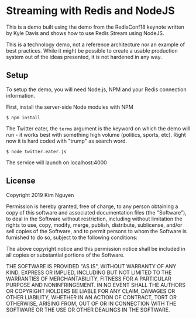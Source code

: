 # Streaming with Redis and NodeJS

This is a demo built using the demo from the RedisConf18 keynote written by Kyle Davis and shows how to use Redis Stream using NodeJS.

This is a technology demo, not a reference architecture nor an example of best practices. While it might be possible to create a usable production system out of the ideas presented, it is not hardened in any way.


## Setup

To setup the demo, you will need Node.js, NPM and your Redis connection information. 

First, install the server-side Node modules with NPM
```
$ npm install
```

The Twitter eater, the `terms` argument is the keyword on which the demo will run - it works best with something high volume (politics, sports, etc). Right now it is hard coded with "trump" as search word.
```
$ node twitter.eater.js
```

The service will launch on localhost:4000


## License

Copyright 2019 Kim Nguyen

Permission is hereby granted, free of charge, to any person obtaining a copy of this software and associated documentation files (the "Software"), to deal in the Software without restriction, including without limitation the rights to use, copy, modify, merge, publish, distribute, sublicense, and/or sell copies of the Software, and to permit persons to whom the Software is furnished to do so, subject to the following conditions:

The above copyright notice and this permission notice shall be included in all copies or substantial portions of the Software.

THE SOFTWARE IS PROVIDED "AS IS", WITHOUT WARRANTY OF ANY KIND, EXPRESS OR IMPLIED, INCLUDING BUT NOT LIMITED TO THE WARRANTIES OF MERCHANTABILITY, FITNESS FOR A PARTICULAR PURPOSE AND NONINFRINGEMENT. IN NO EVENT SHALL THE AUTHORS OR COPYRIGHT HOLDERS BE LIABLE FOR ANY CLAIM, DAMAGES OR OTHER LIABILITY, WHETHER IN AN ACTION OF CONTRACT, TORT OR OTHERWISE, ARISING FROM, OUT OF OR IN CONNECTION WITH THE SOFTWARE OR THE USE OR OTHER DEALINGS IN THE SOFTWARE.
